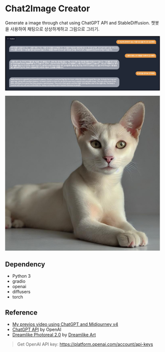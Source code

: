 # Chat2Image Creator

Generate a image through chat using ChatGPT API and StableDiffusion. 챗봇을 사용하여 채팅으로 상상하게하고 그림으로 그리기.

![](imgs/result.png)

![](imgs/5ba897b6-f0f2-45f7-8b53-f3ffc80e258f.jpg)

## Dependency

- Python 3
- gradio
- openai
- diffusers
- torch

## Reference

- [My previos video using ChatGPT and Midjourney v4](https://youtu.be/sIE_6EtFVpE)
- [ChatGPT API](https://platform.openai.com/docs/guides/chat) by OpenAI
- [Dreamlike Photoreal 2.0](https://huggingface.co/dreamlike-art/dreamlike-photoreal-2.0) by [Dreamlike Art](https://dreamlike.art/)

> Get OpenAI API key: https://platform.openai.com/account/api-keys
